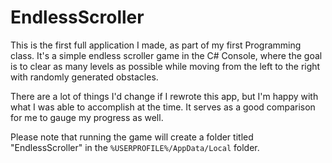 # EndlessScroller

This is the first full application I made, as part of my first Programming class. It's a simple endless scroller game in the C# Console, where the goal is to clear as many levels as possible while moving from the left to the right with randomly generated obstacles.

There are a lot of things I'd change if I rewrote this app, but I'm happy with what I was able to accomplish at the time. It serves as a good comparison for me to gauge my progress as well.

Please note that running the game will create a folder titled "EndlessScroller" in the <code>%USERPROFILE%/AppData/Local</code> folder.